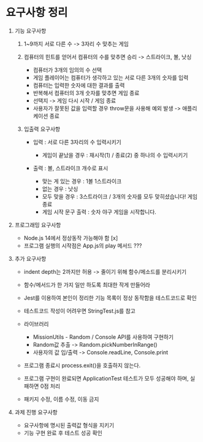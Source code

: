# 요구사항 정리

1. 기능 요구사항

    1) 1~9까지 서로 다른 수 -> 3자리 수 맞추는 게임

    2) 컴퓨터의 힌트를 얻어서 컴퓨터의 수를 맞추면 승리 -> 스트라이크, 볼, 낫싱
     
        * 컴퓨터가 3개의 임의의 수 선택
        * 게임 플레이어는 컴퓨터가 생각하고 있는 서로 다른 3개의 숫자를 입력
        * 컴퓨터는 입력한 숫자에 대한 결과를 출력
        * 반복해서 컴퓨터의 3개 숫자를 맞추면 게임 종료
        * 선택지 -> 게임 다시 시작 / 게임 종료
        * 사용자가 잘못된 값을 입력할 경우 throw문을 사용해 예외 발생 -> 애플리케이션 종료

    3) 입출력 요구사항
       
        * 입력 : 서로 다른 3자리의 수 입력시키기
            * 게임이 끝났을 경우 : 재시작(1) / 종료(2) 중 하나의 수 입력시키기

        * 출력 : 볼, 스트라이크 개수로 표시
            * 맞는 게 있는 경우 : 1볼 1스트라이크
            * 없는 경우 : 낫싱
            * 모두 맞을 경우 : 3스트라이크 / 3개의 숫자를 모두 맞히셨습니다! 게임 종료
            * 게임 시작 문구 출력 : 숫자 야구 게임을 시작합니다.

2. 프로그래밍 요구사항

    * Node.js 14에서 정상동작 가능해야 함 [x]
    * 프로그램 실행의 시작점은 App.js의 play 메서드 ???

3. 추가 요구사항

    * indent depth는 2까지만 허용 -> 줄이기 위해 함수/메소드를 분리시키기
    * 함수/메서드가 한 가지 일만 하도록 최대한 작게 만들어라
    * Jest를 이용하여 본인이 정리한 기능 목록이 정상 동작함을 테스트코드로 확인
    * 테스트코드 작성이 어려우면 StringTest.js를 참고

    * 라이브러리
        * MissionUtils - Random / Console API를 사용하여 구현하기
        * Random값 추출 -> Random.pickNumberInRange()
        * 사용자의 값 입/출력 -> Console.readLine, Console.print

    * 프로그램 종료시 process.exit()을 호출하지 않는다.
    * 프로그램 구현이 완료되면 ApplicationTest 테스트가 모두 성공해야 하며, 실패하면 0점 처리
    * 패키지 수정, 이름 수정, 이동 금지

4. 과제 진행 요구사항

    * 요구사항에 명시된 출력값 형식을 지키기
    * 기능 구현 완료 후 테스트 성공 확인